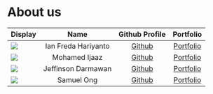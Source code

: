 # About us

Display |        Name         |           Github Profile           | Portfolio 
--------|:-------------------:|:----------------------------------:|:---------:
![](https://via.placeholder.com/100.png?text=Photo) | Ian Freda Hariyanto | [Github](https://github.com/IanFH) | [Portfolio](docs/team/johndoe.md)
![](https://via.placeholder.com/100.png?text=Photo) |    Mohamed Ijaaz    |   [Github](https://github.com/)    | [Portfolio](docs/team/johndoe.md)
![](https://via.placeholder.com/100.png?text=Photo) | Jeffinson Darmawan  |   [Github](https://github.com/)    | [Portfolio](docs/team/johndoe.md)
![](https://via.placeholder.com/100.png?text=Photo) |     Samuel Ong      |   [Github](https://github.com/)    | [Portfolio](docs/team/johndoe.md)

